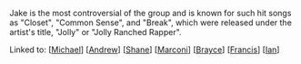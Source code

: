 Jake is the most controversial of the group and is known for such hit songs as "Closet", "Common Sense", and "Break", which were released under the artist's title, "Jolly" or "Jolly Ranched Rapper".

Linked to:
[[Michael]]
[[Andrew]]
[[Shane]]
[[Marconi]]
[[Brayce]]
[[Francis]]
[[Ian]]


[//begin]: # "Autogenerated link references for markdown compatibility"
[Michael]: Michael "Michael"
[Andrew]: Andrew "Andrew"
[Shane]: Shane "Shane"
[Marconi]: Marconi "Marconi"
[Brayce]: Brayce "Brayce"
[Francis]: Francis "Francis"
[Ian]: Ian "Ian"
[//end]: # "Autogenerated link references"